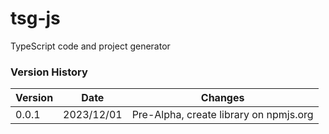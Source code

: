 # tsg-js

TypeScript code and project generator

### Version History

| Version |    Date    | Changes                                                         |
| ------- | ---------- | --------------------------------------------------------------- |
|  0.0.1  | 2023/12/01 | Pre-Alpha, create library on npmjs.org                          |
